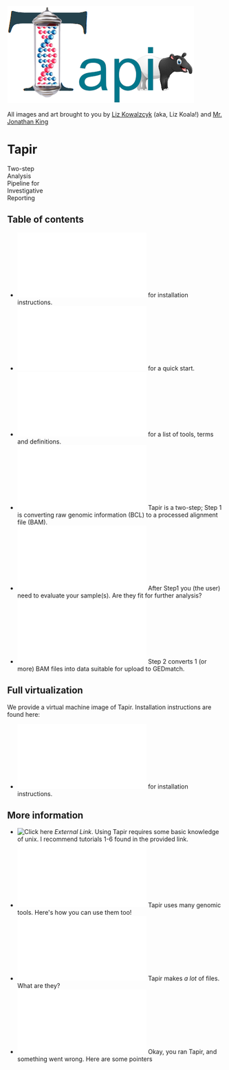 ![Tapir](./images/Tapir.png)

All images and art brought to you by [Liz Kowalzcyk](https://www.researchgate.net/profile/Elizabeth-Kowalczyk) (aka, Liz Koala!) 
and 
[Mr. Jonathan King](https://www.researchgate.net/profile/Jonathan-King-4)

# Tapir

Two-step <br>
Analysis <br>
Pipeline for <br>
Investigative <br>
Reporting <br>

## Table of contents

-  ![Click here](docs/Install.md) for installation instructions.
-  ![Click here](docs/QuickStart.md) for a quick start.
-  ![Click here](docs/Glossary.md) for a list of tools, terms and definitions.
-  ![Click here](docs/Step1.md) Tapir is a two-step; Step 1 is converting raw genomic information (BCL) to a processed alignment file (BAM).
-  ![Click here](docs/QC.md) After Step1 you (the user) need to evaluate your sample(s). Are they fit for further analysis?
-  ![Click here](docs/Step2.md) Step 2 converts 1 (or more) BAM files into data suitable for upload to GEDmatch.


## Full virtualization

We provide a virtual machine image of Tapir. Installation instructions are found here:

-  ![Click here](docs/FullVirtualization.md) for installation instructions.

## More information

-  ![Click here](https://info-ee.surrey.ac.uk/Teaching/Unix/) *External Link*. Using Tapir requires some basic knowledge of unix. I recommend tutorials 1-6 found in the provided link.
-  ![Click here](docs/UsingTapirsTools.md) Tapir uses many genomic tools. Here's how you can use them too!
-  ![Click here](docs/Files.md) Tapir makes *a lot* of files. What are they?
-  ![Click here](docs/General_Troubleshooting.md) Okay, you ran Tapir, and something went wrong. Here are some pointers